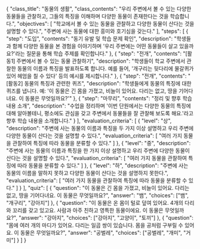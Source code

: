 {
  "class_title": "동물의 생활",
  "class_contents": "우리 주변에서 볼 수 있는 다양한 동물들을 관찰하고, 그들의 특징을 이해하며 다양한 동물이 존재한다는 것을 학습합니다.",
  "objectives": [
    "학교에서 볼 수 있는 동물을 관찰하고 다양한 동물이 산다는 것을 설명할 수 있다.",
    "주변에 사는 동물에 대한 흥미와 호기심을 갖는다."
  ],
  "steps": [
    {
      "step": "도입",
      "contents": "동기 유발 및 학습 문제 확인",
      "description": "학생들과 함께 다양한 동물을 본 경험을 이야기하며 '우리 주변에는 어떤 동물들이 살고 있을까요?'라는 질문을 통해 학습 주제를 확인합니다."
    },
    {
      "step": "전개",
      "contents": "[활동1] 주변에서 볼 수 있는 동물 관찰하기",
      "description": "학생들이 학교 주변에서 관찰한 동물의 이름과 특징을 발표하도록 합니다. 예를 들어, '개구리는 뒷다리에 물갈퀴가 있어 헤엄을 칠 수 있다' 등의 예시를 제시합니다."
    },
    {
      "step": "전개",
      "contents": "[활동2] 동물의 특징과 관련한 퀴즈",
      "description": "학생들에게 동물의 특징에 대한 퀴즈를 냅니다. 예: '이 동물은 긴 몸을 가졌고, 비늘이 있어요. 다리는 없고, 땅을 기어다녀요. 이 동물은 무엇일까요?'"
    },
    {
      "step": "마무리",
      "contents": "정리 및 향후 학습 내용 소개",
      "description": "수업을 정리하며 '이번 단원에서는 다양한 동물의 특징에 대해 알아볼테니, 평소에도 관심을 갖고 주변에서 동물들을 잘 관찰해 보도록 해요.'라고 향후 학습 내용을 소개합니다."
    }
  ],
  "evaluation_criteria": [
    {
      "level": "상",
      "description": "주변에 사는 동물의 이름과 특징을 두 가지 이상 설명하고 우리 주변에 다양한 동물이 산다는 것을 설명할 수 있다.",
      "evaluation_criteria": [
        "여러 가지 동물을 관찰하여 특징에 따라 동물을 분류할 수 있다."
      ]
    },
    {
      "level": "중",
      "description": "주변에 사는 동물의 이름과 특징을 한 가지 이상 설명하고 우리 주변에 다양한 동물이 산다는 것을 설명할 수 있다.",
      "evaluation_criteria": [
        "여러 가지 동물을 관찰하여 특징에 따라 동물을 분류할 수 있다."
      ]
    },
    {
      "level": "하",
      "description": "주변에 사는 동물의 이름을 말하지 못하고 다양한 동물이 산다는 것을 설명하지 못한다.",
      "evaluation_criteria": [
        "여러 가지 동물을 관찰하여 특징에 따라 동물을 분류할 수 있다."
      ]
    }
  ],
  "quiz": [
    {
      "question": "이 동물은 긴 몸을 가졌고, 비늘이 있어요. 다리는 없고, 땅을 기어다녀요. 이 동물은 무엇일까요?",
      "answer": "뱀",
      "choices": ["뱀", "개구리", "강아지"]
    },
    {
      "question": "이 동물은 온 몸이 털로 덮여 있어요. 4개의 다리와 꼬리를 갖고 있고요. 사람과 아주 친하고 영특한 동물이에요. 이 동물은 무엇일까요?",
      "answer": "강아지",
      "choices": ["강아지", "고양이", "토끼"]
    },
    {
      "question": "몸에 여러 개의 마디가 있어요. 다리는 일곱 쌍이 있습니다. 몸을 공처럼 구부릴 수 있어요. 이 동물은 무엇일까요?",
      "answer": "공벌레",
      "choices": ["공벌레", "개미", "거미"]
    }
  ]
}
